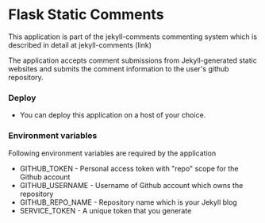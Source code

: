 # Flask Static Comments

This application is part of the jekyll-comments commenting system
which is described in detail at jekyll-comments (link)

The application accepts comment submissions from Jekyll-generated
static websites and submits the comment information to the user's
github repository.


### Deploy
  * You can deploy this application on a host of your choice.
### Environment variables

Following environment variables are required by the application

* GITHUB_TOKEN - Personal access token with "repo" scope for the Github account
* GITHUB_USERNAME - Username of Github account which owns the repository
* GITHUB_REPO_NAME - Repository name which is your Jekyll blog
* SERVICE_TOKEN - A unique token that you generate


